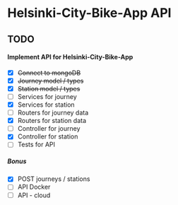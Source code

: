 # Helsinki-City-Bike-App API

## TODO

#### Implement API for Helsinki-City-Bike-App

- [x] ~~Connect to mongoDB~~
- [x] ~~Journey model / types~~
- [x] ~~Station model / types~~
- [ ] Services for journey
- [x] Services for station
- [ ] Routers for journey data
- [x] Routers for station data
- [ ] Controller for journey
- [x] Controller for station
- [ ] Tests for API

##### Bonus

- [x] POST journeys / stations
- [ ] API Docker
- [ ] API - cloud
